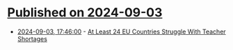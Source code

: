 # [Published on 2024-09-03](index.md)

* [2024-09-03, 17:46:00](https://soylentnews.org/article.pl?sid=24/09/02/1557222&from=rss) - [At Least 24 EU Countries Struggle With Teacher Shortages](https://soylentnews.org/article.pl?sid=24/09/02/1557222&from=rss)
